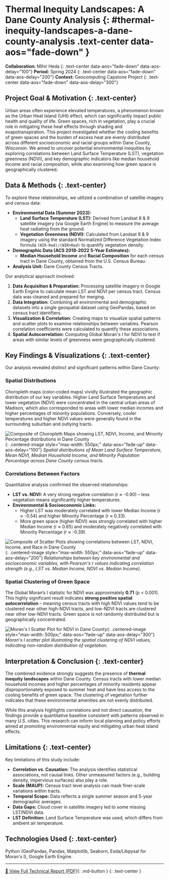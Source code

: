 # Thermal Inequity Landscapes: A Dane County Analysis {: #thermal-inequity-landscapes-a-dane-county-analysis .text-center data-aos="fade-down" }
<!-- NOTE: The ID will be auto-generated from this H1 title. Ensure your CSS uses this ID if targeting this page specifically. -->

**Collaboration:** Mihir Heda
{: .text-center data-aos="fade-down" data-aos-delay="100"}
**Period:** Spring 2024 <!-- Replace with actual dates -->
{: .text-center data-aos="fade-down" data-aos-delay="200"}
**Context:** Geocomputing Capstone Project <!-- Replace with actual context -->
{: .text-center data-aos="fade-down" data-aos-delay="300"}

## Project Goal & Motivation {: .text-center}
Urban areas often experience elevated temperatures, a phenomenon known as the Urban Heat Island (UHI) effect, which can significantly impact public health and quality of life. Green spaces, rich in vegetation, play a crucial role in mitigating these heat effects through shading and evapotranspiration. This project investigated whether the cooling benefits of green spaces and the burden of excess heat are evenly distributed across different socioeconomic and racial groups within Dane County, Wisconsin. We aimed to uncover potential environmental inequities by exploring correlations between Land Surface Temperature (LST), vegetation greenness (NDVI), and key demographic indicators like median household income and racial composition, while also examining how green space is geographically clustered.

<!-- Optional: A simple map to orient the viewer. If you don't have one, you can remove this image block. -->
<!-- ![Map of Dane County, Wisconsin](../images/geospatial/dane_county_overview.png){: .centered-image style="max-width: 400px;" data-aos="zoom-in" data-aos-delay="200"} -->

## Data & Methods {: .text-center}

To explore these relationships, we utilized a combination of satellite imagery and census data:

*   **Environmental Data (Summer 2023):**
    *   **Land Surface Temperature (LST):** Derived from Landsat 8 & 9 satellite imagery (via Google Earth Engine) to measure the average heat radiating from the ground.
    *   **Vegetation Greenness (NDVI):** Calculated from Landsat 8 & 9 imagery using the standard Normalized Difference Vegetation Index formula `(NIR-Red)/(NIR+Red)` to quantify vegetation density.
*   **Demographic Data (ACS 2018-2022 5-Year Estimates):**
    *   **Median Household Income** and **Racial Composition** for each census tract in Dane County, obtained from the U.S. Census Bureau.
*   **Analysis Unit:** Dane County Census Tracts.

Our analytical approach involved:
1.  **Data Acquisition & Preparation:** Processing satellite imagery in Google Earth Engine to calculate mean LST and NDVI per census tract. Census data was cleaned and prepared for merging.
2.  **Data Integration:** Combining all environmental and demographic datasets into a single geospatial dataset using GeoPandas, based on census tract identifiers.
3.  **Visualization & Correlation:** Creating maps to visualize spatial patterns and scatter plots to examine relationships between variables. Pearson correlation coefficients were calculated to quantify these associations.
4.  **Spatial Autocorrelation:** Computing Global Moran's I for NDVI to test if areas with similar levels of greenness were geographically clustered.

## Key Findings & Visualizations {: .text-center}

Our analysis revealed distinct and significant patterns within Dane County:

### Spatial Distributions
Choropleth maps (color-coded maps) vividly illustrated the geographic distribution of our key variables. Higher Land Surface Temperatures and lower vegetation (NDVI) were concentrated in the central urban areas of Madison, which also corresponded to areas with lower median incomes and higher percentages of minority populations. Conversely, cooler temperatures and higher NDVI values were generally found in the surrounding suburban and outlying tracts.

![Composite of Choropleth Maps showing LST, NDVI, Income, and Minority Percentage distributions in Dane County](../images/geospatial/dane_composite.png){: .centered-image style="max-width: 550px;" data-aos="fade-up" data-aos-delay="100"}
*Spatial distributions of Mean Land Surface Temperature, Mean NDVI, Median Household Income, and Minority Population Percentage across Dane County census tracts.*

### Correlations Between Factors
Quantitative analysis confirmed the observed relationships:
*   **LST vs. NDVI:** A very strong negative correlation (r ≈ -0.90) – less vegetation means significantly higher temperatures.
*   **Environmental & Socioeconomic Links:**
    *   Higher LST was moderately correlated with lower Median Income (r ≈ -0.54) and higher Minority Percentage (r ≈ 0.33).
    *   More green space (higher NDVI) was strongly correlated with higher Median Income (r ≈ 0.65) and moderately negatively correlated with Minority Percentage (r ≈ -0.39).

![Composite of Scatter Plots showing correlations between LST, NDVI, Income, and Race in Dane County](../images/geospatial/dane_scatters.png){: .centered-image style="max-width: 550px;" data-aos="fade-up" data-aos-delay="200"}
*Relationships between key environmental and socioeconomic variables, with Pearson's r values indicating correlation strength (e.g., LST vs. Median Income, NDVI vs. Median Income).*

### Spatial Clustering of Green Space
The Global Moran’s I statistic for NDVI was approximately **0.71** (p < 0.001). This highly significant result indicates **strong positive spatial autocorrelation** – meaning census tracts with high NDVI values tend to be clustered near other high-NDVI tracts, and low-NDVI tracts are clustered near other low-NDVI tracts. Green space is not randomly distributed but is geographically concentrated.

![Moran's I Scatter Plot for NDVI in Dane County](../images/geospatial/moran.png){: .centered-image style="max-width: 500px;" data-aos="fade-up" data-aos-delay="300"}
*Moran's I scatter plot illustrating the spatial clustering of NDVI values, indicating non-random distribution of vegetation.*

## Interpretation & Conclusion {: .text-center}
The combined evidence strongly suggests the presence of **thermal inequity landscapes** within Dane County. Census tracts with lower median household incomes and higher percentages of minority residents appear disproportionately exposed to summer heat and have less access to the cooling benefits of green space. The clustering of vegetation further indicates that these environmental amenities are not evenly distributed.

While this analysis highlights correlations and not direct causation, the findings provide a quantitative baseline consistent with patterns observed in many U.S. cities. This research can inform local planning and policy efforts aimed at promoting environmental equity and mitigating urban heat island effects.

## Limitations {: .text-center}
Key limitations of this study include:
*   **Correlation vs. Causation:** The analysis identifies statistical associations, not causal links. Other unmeasured factors (e.g., building density, impervious surfaces) also play a role.
*   **Scale (MAUP):** Census tract level analysis can mask finer-scale variations within tracts.
*   **Temporal Scope:** Data reflects a single summer season and 5-year demographic averages.
*   **Data Gaps:** Cloud cover in satellite imagery led to some missing LST/NDVI data.
*   **LST Definition:** Land Surface Temperature was used, which differs from ambient air temperature.

## Technologies Used {: .text-center}
Python (GeoPandas, Pandas, Matplotlib, Seaborn, Esda/Libpysal for Moran's I), Google Earth Engine. 
<!-- Removed QGIS unless you specifically used it for more than just quick viewing -->

---
[:page_facing_up: View Full Technical Report (PDF)](../assets/Thermal_Inequity_Dane_County_Report.pdf){: .md-button }
{: .text-center }